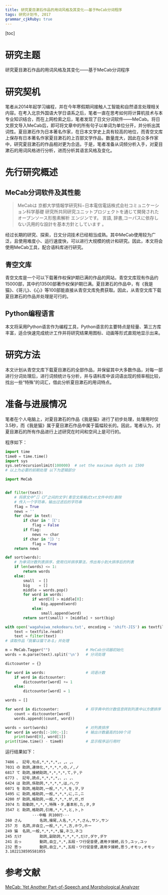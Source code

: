 ```yaml
---
title: 研究夏目漱石作品的用词风格及其变化——基于MeCab分词程序
tags: 研究计划书, 2017
grammar_cjkRuby: true
---
```


[toc]

# 研究主题
研究夏目漱石作品的用词风格及其变化——基于MeCab分词程序

# 研究契机
笔者从2014年起学习编程，并在今年寒假期间接触人工智能和自然语言处理相关内容。在考入北京外国语大学日语系之后，笔者一直在思考如何将计算机技术与本专业知识结合，而在上网检索之后，笔者发现了日文分词软件——MeCab。将日文原文导入MeCab后，即可将文章中的所有句子以单词为单位分开，并分析出其词性。夏目漱石作为日本著名作家，在日本文学史上具有较高的地位，而青空文库上保存有日本著名作家夏目漱石的上百部文学作品，数量庞大，因此在众多作家中，研究夏目漱石的作品相对更为合适。于是，笔者准备从词频分析入手，对夏目漱石的用词风格进行分析，进而分析其语言风格及变化。

# 先行研究概述
## MeCab分词软件及其性能
> MeCabは 京都大学情報学研究科−日本電信電話株式会社コミュニケーション科学基礎 研究所共同研究ユニットプロジェクトを通じて開発されたオープンソース形態素解析 エンジンです。 言語, 辞書,コーパスに依存しない汎用的な設計を基本方針としています 。

经过长期的研究、探索，日文分词技术已经相当成熟。其中MeCab使用较为广泛，且使用难度小、运行速度快，可以进行大规模的统计和研究。因此，本文将会使用MeCab工具，配合语料库进行研究。

## 青空文库

青空文库是一个可以下载著作权保护期已满的作品的网站，青空文库现有作品约15000部，其中约13500部著作权保护期已满。夏目漱石的作品中，有《我是猫》、《哥儿》、《心》等100部能直接从青空文库免费获取。因此，从青空文库下载夏目漱石的作品并处理是可行的。

## Python编程语言

本文将采用Python语言作为编程工具，Python语言的主要特点是轻量、第三方库丰富，适合快速完成统计工作并将研究结果用图标、动画等形式直观地显示出来。

# 研究方法

本文计划从青空文库下载夏目漱石的全部作品，并保留其中大多数作品，对每一部进行分词处理后，进行词频统计与分析，并与语料库中该词语出现的频率相比较，找出一些“特殊”的词汇，借此分析夏目漱石的用词特点。

# 准备与进展情况

笔者在个人电脑上，对夏目漱石的作品《我是猫》进行了初步处理，处理用时仅3.5秒，而《我是猫》属于夏目漱石作品中属于篇幅较长的。因此，笔者认为，对夏目漱石的所有作品进行上述研究在时间和空间上是可行的。

程序如下：
```python
import time
time0 = time.time()
import sys
sys.setrecursionlimit(100000)  # set the maximum depth as 1500
# 以上为必要的前期处理 以下为逻辑部分

import MeCab


def filter(text):
    # 将原文中“［］《》”之间的文字(青空文库格式txt文件中的)删除
    # 传入一个字符串，输出过滤后的字符串
    flag = True
    news = ''
    for char in text:
        if char in '［《':
            flag = False
        if flag:
            news += char
        if char in '］》':
            flag = True
    return news

def sort(words):
    # 为单词计数列表排序，使用归并排序算法，传出有小到大排序后的列表
    if len(words) <= 1:
        return words
    else:
        small  = []
        big    = []
        middle = words.pop()
        for word in words:
            if word[0] > middle[0]:
                big.append(word)
            else:
                small.append(word)
        return sort(small) + [middle] + sort(big)

with open('wagahaiwa_nekodearu.txt', encoding = 'shift-JIS') as textfile:
    text = textfile.read()
    text = filter(text)
# 读取作品「我輩は猫である」并处理

m = MeCab.Tagger("")                # MeCab分词器初始化
words = m.parse(text).split('\n')   # 分词处理

dictcounter = {}

for word in words:                  # 词语计数
    if word in dictcounter:
        dictcounter[word] += 1
    else:
        dictcounter[word] = 1

words = []

for word in dictcounter:            # 将字典中的计数信息转到列表中以方便排序
    count = dictcounter[word]
    words.append((count, word))

words = sort(words)                 # 对列表排序
for word in words[:-100:-1]:        # 输出计数最高的100个词
    print(word[0], word[1])
print(time.time() - time0)          # 显示程序运行用时

```
运行结果如下：
```
7486 。 記号,句点,*,*,*,*,。,。,。
7031 の 助詞,連体化,*,*,*,*,の,ノ,ノ
6817 て 助詞,接続助詞,*,*,*,*,て,テ,テ
6773 、 記号,読点,*,*,*,*,、,、,、
6424 は 助詞,係助詞,*,*,*,*,は,ハ,ワ
6071 を 助詞,格助詞,一般,*,*,*,を,ヲ,ヲ
5495 に 助詞,格助詞,一般,*,*,*,に,ニ,ニ
4200 が 助詞,格助詞,一般,*,*,*,が,ガ,ガ
3974 た 助動詞,*,*,*,特殊・タ,基本形,た,タ,タ
3547 と 助詞,格助詞,引用,*,*,*,と,ト,ト
            ···中略 共100行···
260 さん        名詞,接尾,人名,*,*,*,さん,サン,サン
257 方  名詞,非自立,一般,*,*,*,方,ホウ,ホー
249 猫  名詞,一般,*,*,*,*,猫,ネコ,ネコ
245 だけ        助詞,副助詞,*,*,*,*,だけ,ダケ,ダケ
241 云っ        動詞,自立,*,*,五段・ワ行促音便,連用タ接続,云う,ユッ,ユッ
232 思っ        動詞,自立,*,*,五段・ワ行促音便,連用タ接続,思う,オモッ,オモッ
3.1022138595581055
```
# 参考文献

[MeCab: Yet Another Part-of-Speech and Morphological Analyzer][1]


  [1]: http://taku910.github.io/mecab/